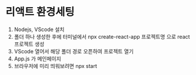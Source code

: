 # 리액트 환경세팅

1. Nodejs, VScode 설치
2. 폴더 하나 생성한 후에 터미널에서 npx create-react-app 프로젝트명 으로 react 프로젝트 생성
3. VScode 열어서 해당 폴더 경로 오픈하여 프로젝트 열기
4. App.js 가 메인페이지
5. 브라우저에 미리 띄워보려면 npx start